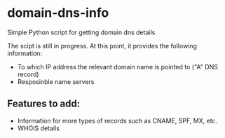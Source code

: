 # domain-dns-info
Simple Python script for getting domain dns details 

The scipt is still in progress. At this point, it provides the following information:
- To which IP address the relevant domain name is pointed to ("A" DNS record)
- Resposinble name servers

 ## Features to add:
 - Information for more types of records such as CNAME, SPF, MX, etc.
 - WHOIS details
